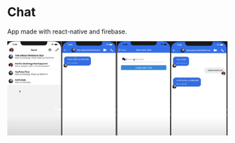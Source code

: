 # Chat
App made with react-native and firebase.


![image](https://github.com/kokas340/FirebaseChat/blob/master/assets/messenger.png)
